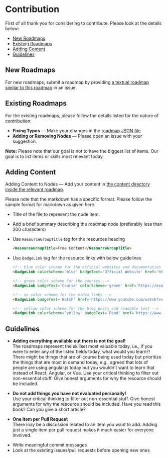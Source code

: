 # Contribution

First of all thank you for considering to contribute. Please look at the details below:

* [New Roadmaps](#new-roadmaps)
* [Existing Roadmaps](#existing-roadmaps)
* [Adding Content](#adding-content)
* [Guidelines](#guidelines)

## New Roadmaps

For new roadmaps, submit a roadmap by providing [a textual roadmap similar to this roadmap](https://gist.github.com/kamranahmedse/98758d2c73799b3a6ce17385e4c548a5) in an issue.

## Existing Roadmaps

For the existing roadmaps, please follow the details listed for the nature of contribution:

* **Fixing Typos** — Make your changes in the [roadmap JSON file](https://github.com/kamranahmedse/developer-roadmap/tree/master/public/project)
* **Adding or Removing Nodes** — Please open an issue with your suggestion. 

**Note:** Please note that our goal is not to have the biggest list of items. Our goal is to list items or skills most relevant today.

## Adding Content

Adding Content to Nodes — Add your content in [the content directory inside the relevant roadmap](https://github.com/kamranahmedse/developer-roadmap/tree/master/content/roadmaps).

Please note that the markdown has a specific format. Please follow the sample format for markdown as given here.

* Title of the file to represent the node item.
* Add a brief summary describing the roadmap node (preferably less than 200 characters)
* Use `ResourceGroupTitle` tag for the resources heading

  ```html
  <ResourceGroupTitle>Free Content</ResourceGroupTitle>
  ```

* Use `BadgeLink` tag for the resource links with below guidelines

  ```html
  <!-- blue color scheme for the official websites and documentation -->
  <BadgeLink colorScheme='blue' badgeText='Official Website' href='https://reactjs.org/'>React Website</BadgeLink>

  <!-- green color scheme for the courses -->
  <BadgeLink badgeText='Course' colorScheme='green' href='https://example.com'>The Beginner's Guide to React</BadgeLink>

  <!-- no color scheme for the video links -->
  <BadgeLink badgeText='Watch' href='https://www.youtube.com/watch?v=i793Qm6kv3U'>Understanding React's UI Rendering Process</BadgeLink>

  <!-- yellow color scheme for the blog posts and readable text -->
  <BadgeLink colorScheme='yellow' badgeText='Read' href='https://www.cloudflare.com/en-gb/learning/dns/what-is-dns/'>What is DNS?</BadgeLink>

  ```

## Guidelines

- <p><strong>Adding everything available out there is not the goal!</strong><br /> 
  The roadmaps represent the skillset most valuable today, i.e., if you were to enter any of the listed fields today, what would you learn?! There might be things that are of-course being used today but prioritize the things that are most in demand today, e.g., agreed that lots of people are using angular.js today but you wouldn't want to learn that instead of React, Angular, or Vue. Use your critical thinking to filter out non-essential stuff. Give honest arguments for why the resource should be included.</p>
- <p><strong>Do not add things you have not evaluated personally!</strong><br /> 
  Use your critical thinking to filter out non-essential stuff. Give honest arguments for why the resource should be included. Have you read this book? Can you give a short article?</p>
- <p><strong>One item per Pull Request</strong><br />
  There may be a discussion related to an item you want to add. Adding just a single item per pull request makes it much easier for everyone involved.</p>
- Write meaningful commit messages
- Look at the existing issues/pull requests before opening new ones

